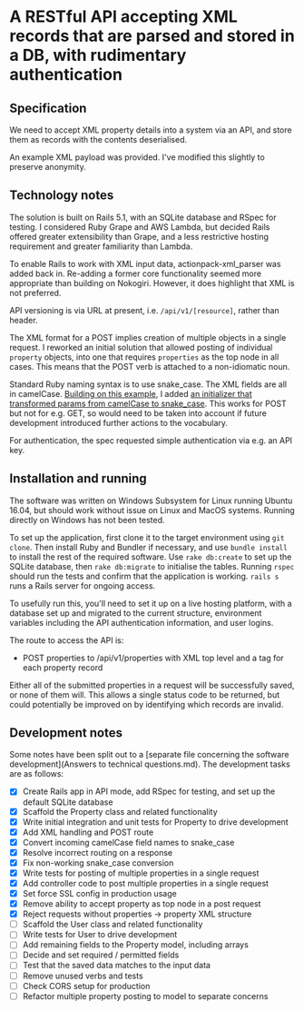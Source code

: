 # A RESTful API accepting XML records that are parsed and stored in a DB, with rudimentary authentication

## Specification

We need to accept XML property details into a system via an API, and store them as records with the contents deserialised.

An example XML payload was provided. I've modified this slightly to preserve anonymity.

## Technology notes

The solution is built on Rails 5.1, with an SQLite database and RSpec for testing. I considered Ruby Grape and AWS Lambda, but decided Rails offered greater extensibility than Grape, and a less restrictive hosting requirement and greater familiarity than Lambda.

To enable Rails to work with XML input data, actionpack-xml_parser was added back in. Re-adding a former core functionality seemed more appropriate than building on Nokogiri. However, it does highlight that XML is not preferred.

API versioning is via URL at present, i.e. `/api/v1/[resource]`, rather than header.

The XML format for a POST implies creation of multiple objects in a single request. I reworked an initial solution that allowed posting of individual `property` objects, into one that requires `properties` as the top node in all cases. This means that the POST verb is attached to a non-idiomatic noun.

Standard Ruby naming syntax is to use snake_case. The XML fields are all in camelCase. [Building on this example](https://stackoverflow.com/questions/17240106/what-is-the-best-way-to-convert-all-controller-params-from-camelcase-to-snake-ca), I added [an initializer that transformed params from camelCase to snake_case](config/initializers/xml_param_key_transform.rb). This works for POST but not for e.g. GET, so would need to be taken into account if future development introduced further actions to the vocabulary.

For authentication, the spec requested simple authentication via e.g. an API key.

## Installation and running

The software was written on Windows Subsystem for Linux running Ubuntu 16.04, but should work without issue on Linux and MacOS systems. Running directly on Windows has not been tested.

To set up the application, first clone it to the target environment using `git clone`. Then install Ruby and Bundler if necessary, and use `bundle install` to install the rest of the required software. Use `rake db:create` to set up the SQLite database, then `rake db:migrate` to initialise the tables. Running `rspec` should run the tests and confirm that the application is working. `rails s` runs a Rails server for ongoing access.

To usefully run this, you'll need to set it up on a live hosting platform, with a database set up and migrated to the current structure, environment variables including the API authentication information, and user logins.

The route to access the API is:

* POST properties to /api/v1/properties with XML top level <properties> and a <property> tag for each property record

Either all of the submitted properties in a request will be successfully saved, or none of them will. This allows a single status code to be returned, but could potentially be improved on by identifying which records are invalid.

## Development notes

Some notes have been split out to a [separate file concerning the software development](Answers to technical questions.md). The development tasks are as follows:

- [x] Create Rails app in API mode, add RSpec for testing, and set up the default SQLite database
- [x] Scaffold the Property class and related functionality
- [x] Write initial integration and unit tests for Property to drive development
- [x] Add XML handling and POST route
- [x] Convert incoming camelCase field names to snake_case
- [x] Resolve incorrect routing on a response
- [x] Fix non-working snake_case conversion
- [x] Write tests for posting of multiple properties in a single request
- [x] Add controller code to post multiple properties in a single request
- [x] Set force SSL config in production usage
- [x] Remove ability to accept property as top node in a post request
- [x] Reject requests without properties -> property XML structure
- [ ] Scaffold the User class and related functionality
- [ ] Write tests for User to drive development
- [ ] Add remaining fields to the Property model, including arrays
- [ ] Decide and set required / permitted fields
- [ ] Test that the saved data matches to the input data
- [ ] Remove unused verbs and tests
- [ ] Check CORS setup for production
- [ ] Refactor multiple property posting to model to separate concerns
